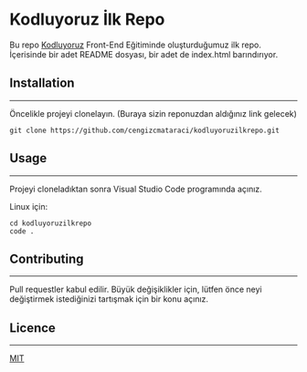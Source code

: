 # Kodluyoruz İlk Repo

Bu repo [Kodluyoruz](https://www.kodluyoruz.org/) Front-End Eğitiminde  oluşturduğumuz ilk repo. İçerisinde bir adet README dosyası, bir adet de index.html barındırıyor.
## Installation
------------------
Öncelikle projeyi clonelayın. (Buraya sizin reponuzdan aldığınız link gelecek)


```
git clone https://github.com/cengizcmataraci/kodluyoruzilkrepo.git
```
## Usage
---
Projeyi cloneladıktan sonra Visual Studio Code programında açınız.

Linux için:
```
cd kodluyoruzilkrepo
code .
```
## Contributing
---
Pull requestler kabul edilir. Büyük değişiklikler için, lütfen önce neyi değiştirmek istediğinizi tartışmak için bir konu açınız.

## Licence
---
[MIT](https://choosealicense.com/licenses/mit/)
